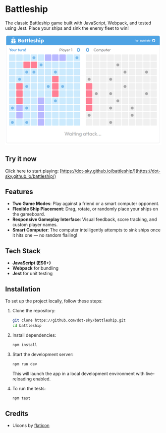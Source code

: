 # Battleship

The classic Battleship game built with JavaScript, Webpack, and tested using Jest. Place your ships and sink the enemy fleet to win!

![Battleship game screenshot](./docs/img/battleship.png)

## Try it now

Click here to start playing: [https://dot-sky.github.io/battleship/](https://dot-sky.github.io/battleship/)

## Features

- **Two Game Modes**: Play against a friend or a smart computer opponent.
- **Flexible Ship Placement**: Drag, rotate, or randomly place your ships on the gameboard.
- **Responsive Gameplay Interface**: Visual feedback, score tracking, and custom player names.
- **Smart Computer**: The computer intelligently attempts to sink ships once it hits one — no random flailing!

## Tech Stack

- **JavaScript (ES6+)**
- **Webpack** for bundling
- **Jest** for unit testing

## Installation

To set up the project locally, follow these steps:

1. Clone the repository:

   ```sh
   git clone https://github.com/dot-sky/battleship.git
   cd battleship
   ```

2. Install dependencies:

   ```sh
   npm install
   ```

3. Start the development server:

   ```sh
   npm run dev
   ```

   This will launch the app in a local development environment with live-reloading enabled.

4. To run the tests:
   ```sh
   npm test
   ```

## Credits

- Uicons by [flaticon](https://www.flaticon.com/uicons)

